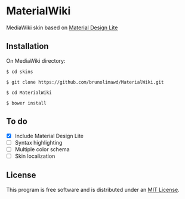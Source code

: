 # MaterialWiki
MediaWiki skin based on [Material Design Lite](https://github.com/google/material-design-lite)

## Installation

On MediaWiki directory:
```
$ cd skins

$ git clone https://github.com/brunolimawd/MaterialWiki.git

$ cd MaterialWiki

$ bower install
```

## To do

- [x] Include Material Design Lite
- [ ] Syntax highlighting
- [ ] Multiple color schema
- [ ] Skin localization

## License

This program is free software and is distributed under an [MIT License](LICENSE.md).

